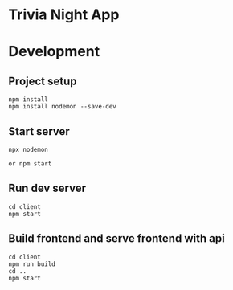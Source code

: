 # Trivia Night App 

# Development 

## Project setup

``` 
npm install 
npm install nodemon --save-dev 
```

## Start server 

``` 
npx nodemon

or npm start 
``` 

## Run dev server 

``` 
cd client
npm start 
``` 

## Build frontend and serve frontend with api

``` 
cd client
npm run build
cd ..
npm start
```

